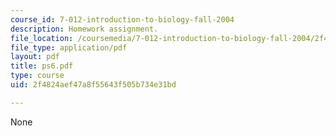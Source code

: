 ```yaml
---
course_id: 7-012-introduction-to-biology-fall-2004
description: Homework assignment.
file_location: /coursemedia/7-012-introduction-to-biology-fall-2004/2f4824aef47a8f55643f505b734e31bd_ps6.pdf
file_type: application/pdf
layout: pdf
title: ps6.pdf
type: course
uid: 2f4824aef47a8f55643f505b734e31bd

---
```

None